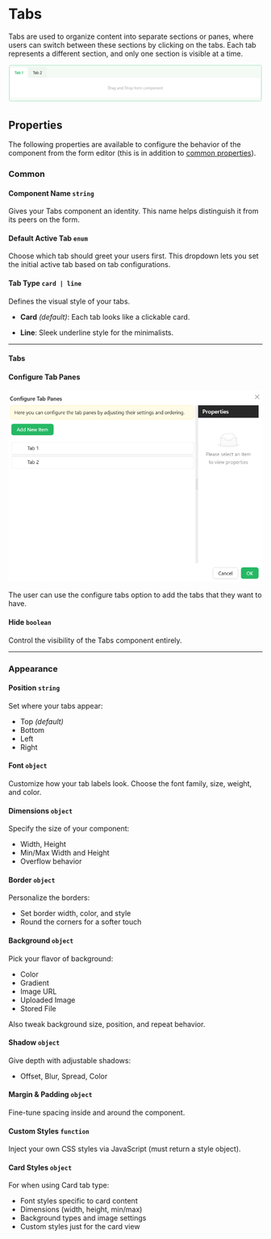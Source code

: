 # Tabs

Tabs are used to organize content into separate sections or panes, where users can switch between these sections by clicking on the tabs. Each tab represents a different section, and only one section is visible at a time.

[//]: # '<iframe width="100%" height="500" src="https://pd-docs-adminportal-test.shesha.dev/shesha/forms-designer/?id=41d541dc-75c9-4436-ad41-3b39ea828efb" title="Tabs Component" ></iframe>'

![Image](../images/tabs1.png)


## **Properties**

The following properties are available to configure the behavior of the component from the form editor (this is in addition to [common properties](/docs/front-end-basics/form-components/common-component-properties)).

### Common

#### **Component Name** ``string``

Gives your Tabs component an identity. This name helps distinguish it from its peers on the form.

#### **Default Active Tab** ``enum``

Choose which tab should greet your users first. This dropdown lets you set the initial active tab based on tab configurations.

#### **Tab Type** ``card | line``

Defines the visual style of your tabs.

- **Card** *(default)*: Each tab looks like a clickable card.

- **Line**: Sleek underline style for the minimalists.

___

#### **Tabs**

#### Configure Tab Panes

![Image](../images/tabs2.png)

 The user can use the configure tabs option to add the tabs that they want to have.

#### **Hide** ``boolean``

Control the visibility of the Tabs component entirely.
___

### Appearance

#### **Position** ``string``

Set where your tabs appear:

- Top *(default)*
- Bottom
- Left
- Right

#### **Font** ``object`` 

Customize how your tab labels look. Choose the font family, size, weight, and color.

#### **Dimensions** ``object`` 

Specify the size of your component:
- Width, Height
- Min/Max Width and Height
- Overflow behavior

#### **Border** ``object`` 

Personalize the borders:
- Set border width, color, and style
- Round the corners for a softer touch

#### **Background** ``object``

Pick your flavor of background:

- Color
- Gradient
- Image URL
- Uploaded Image
- Stored File

Also tweak background size, position, and repeat behavior.

#### **Shadow** ``object`` 

Give depth with adjustable shadows:

- Offset, Blur, Spread, Color

#### **Margin & Padding** ``object``

Fine-tune spacing inside and around the component.

####  **Custom Styles** ``function``

Inject your own CSS styles via JavaScript (must return a style object).

#### **Card Styles** ``object`` 

For when using Card tab type:

- Font styles specific to card content
- Dimensions (width, height, min/max)
- Background types and image settings
- Custom styles just for the card view
